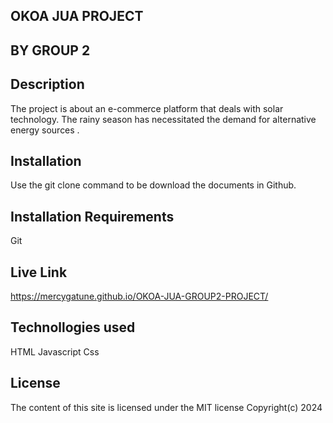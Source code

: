 ## OKOA JUA PROJECT

## BY GROUP 2

## Description
The project is about an e-commerce platform that deals with solar technology. The rainy season has necessitated the demand for alternative energy sources .
## Installation
Use the git clone command to be download the documents in Github.
## Installation Requirements 
Git
## Live Link
https://mercygatune.github.io/OKOA-JUA-GROUP2-PROJECT/

## Technollogies used
HTML
Javascript
Css
## License 
The content of this site is licensed under the MIT license Copyright(c) 2024
